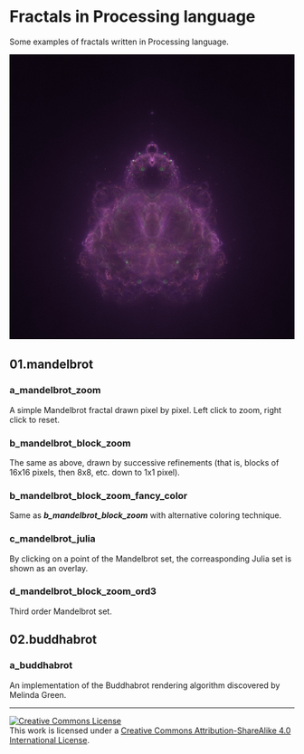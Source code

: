 # Fractals in Processing language

Some examples of fractals written in Processing language.

![Buddhabrot pic generated using one a_buddhabrot.pde](Buddhabrot-83783.jpg)

## 01.mandelbrot

### a_mandelbrot_zoom

A simple Mandelbrot fractal drawn pixel by pixel. Left click to zoom, right click to reset.

### b_mandelbrot_block_zoom

The same as above, drawn by successive refinements (that is, blocks of 16x16 pixels, then 8x8, etc. down to 1x1 pixel).

### b_mandelbrot_block_zoom_fancy_color

Same as ***b_mandelbrot_block_zoom*** with alternative coloring technique.

### c_mandelbrot_julia

By clicking on a point of the Mandelbrot set, the correasponding Julia set is shown as an overlay.

### d_mandelbrot_block_zoom_ord3

Third order Mandelbrot set.

## 02.buddhabrot

### a_buddhabrot

An implementation of the Buddhabrot rendering algorithm discovered by Melinda Green.

---

<a rel="license" href="http://creativecommons.org/licenses/by-sa/4.0/"><img alt="Creative Commons License" style="border-width:0" src="https://i.creativecommons.org/l/by-sa/4.0/80x15.png" /></a><br />This work is licensed under a <a rel="license" href="http://creativecommons.org/licenses/by-sa/4.0/">Creative Commons Attribution-ShareAlike 4.0 International License</a>.
